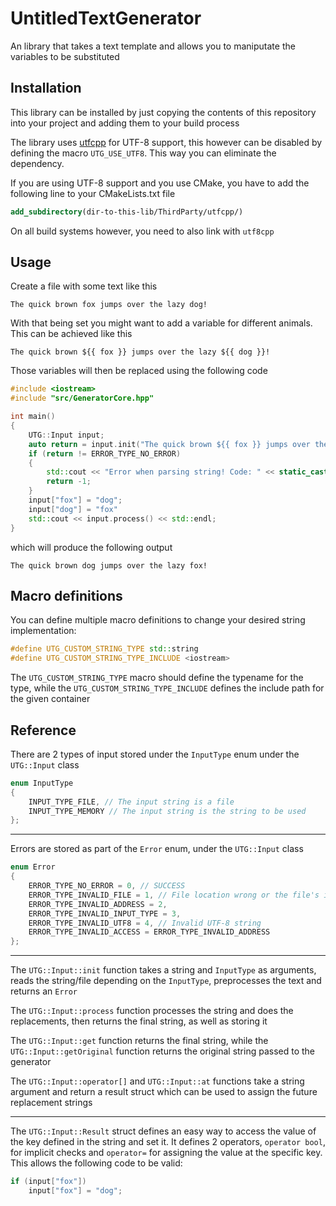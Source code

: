 # UntitledTextGenerator
An library that takes a text template and allows you to maniputate the variables to be substituted
## Installation
This library can be installed by just copying the contents of this repository into your project and adding them to your build process

The library uses [utfcpp](https://github.com/MadLadSquad/utfcpp) for UTF-8 support, this however can be disabled by defining the macro `UTG_USE_UTF8`. This way you can eliminate the dependency.

If you are using UTF-8 support and you use CMake, you have to add the following line to your CMakeLists.txt file
```cmake
add_subdirectory(dir-to-this-lib/ThirdParty/utfcpp/)
```
On all build systems however, you need to also link with `utf8cpp`
## Usage
Create a file with some text like this
```
The quick brown fox jumps over the lazy dog!
```
With that being set you might want to add a variable for different animals. This can be achieved like this
```
The quick brown ${{ fox }} jumps over the lazy ${{ dog }}!
```
Those variables will then be replaced using the following code
```cpp
#include <iostream>
#include "src/GeneratorCore.hpp"

int main()
{
    UTG::Input input;
    auto return = input.init("The quick brown ${{ fox }} jumps over the lazy ${{ dog }}!", UTG::Input::INPUT_TYPE_MEMORY)
    if (return != ERROR_TYPE_NO_ERROR)
    {
        std::cout << "Error when parsing string! Code: " << static_cast<int>(return) << std::endl;
        return -1;
    }
    input["fox"] = "dog";
    input["dog"] = "fox"
    std::cout << input.process() << std::endl;
}
```
which will produce the following output
```
The quick brown dog jumps over the lazy fox!
```
## Macro definitions
You can define multiple macro definitions to change your desired string implementation:
```cpp
#define UTG_CUSTOM_STRING_TYPE std::string
#define UTG_CUSTOM_STRING_TYPE_INCLUDE <iostream>
```
The `UTG_CUSTOM_STRING_TYPE` macro should define the typename for the type, while the `UTG_CUSTOM_STRING_TYPE_INCLUDE` defines the include path for the given container
## Reference
There are 2 types of input stored under the `InputType` enum under the `UTG::Input` class
```cpp
enum InputType
{
    INPUT_TYPE_FILE, // The input string is a file
	INPUT_TYPE_MEMORY // The input string is the string to be used
};
```

---

Errors are stored as part of the `Error` enum, under the `UTG::Input` class
```cpp
enum Error
{
	ERROR_TYPE_NO_ERROR = 0, // SUCCESS
	ERROR_TYPE_INVALID_FILE = 1, // File location wrong or the file's invalid
	ERROR_TYPE_INVALID_ADDRESS = 2, 
	ERROR_TYPE_INVALID_INPUT_TYPE = 3,
	ERROR_TYPE_INVALID_UTF8 = 4, // Invalid UTF-8 string
	ERROR_TYPE_INVALID_ACCESS = ERROR_TYPE_INVALID_ADDRESS
};
```

---

The `UTG::Input::init` function takes a string and `InputType` as arguments, reads the string/file depending on the `InputType`, preprocesses the text and returns an `Error`

The `UTG::Input::process` function processes the string and does the replacements, then returns the final string, as well as storing it

The `UTG::Input::get` function returns the final string, while the `UTG::Input::getOriginal` function returns the original string passed to the generator

The `UTG::Input::operator[]` and `UTG::Input::at` functions take a string argument and return a result struct which can be used to assign the future replacement strings

---

The `UTG::Input::Result` struct defines an easy way to access the value of the key defined in the string and set it. It defines 2 operators, `operator bool`, for implicit checks and `operator=` for assigning the value at the specific key. This allows the following code to be valid:
```cpp
if (input["fox"])
    input["fox"] = "dog";
```
